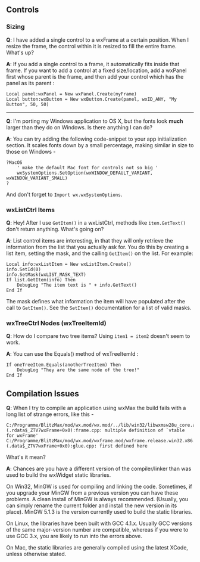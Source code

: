 ## Controls ##

### Sizing ###
**Q**: I have added a single control to a wxFrame at a certain position. When I resize the frame, the control within it is resized to fill the entire frame. What's up?

**A**: If you add a single control to a frame, it automatically fits inside that frame. If you want to add a control at a fixed size/location, add a wxPanel first whose parent is the frame, and then add your control which has the panel as its parent :
```
Local panel:wxPanel = New wxPanel.Create(myFrame)
Local button:wxButton = New wxButton.Create(panel, wxID_ANY, "My Button", 50, 50)
```


---


**Q**: I'm porting my Windows application to OS X, but the fonts look **much** larger than they do on Windows. Is there anything I can do?

**A**: You can try adding the following code-snippet to your app initialization section. It scales fonts down by a small percentage, making similar in size to those on Windows -
```
?MacOS
	' make the default Mac font for controls not so big '
	wxSystemOptions.SetOption(wxWINDOW_DEFAULT_VARIANT, wxWINDOW_VARIANT_SMALL)
?
```
And don't forget to `Import wx.wxSystemOptions`.

### wxListCtrl Items ###
**Q**: Hey! After I use `GetItem()` in a wxListCtrl, methods like `item.GetText()` don't return anything. What's going on?

**A**: List control items are interesting, in that they will only retrieve the information from the list that you actually ask for. You do this by creating a list item, setting the mask, and the calling `GetItem()` on the list. For example:
```
Local info:wxListItem = New wxListItem.Create()
info.SetId(0)
info.SetMask(wxLIST_MASK_TEXT)
If list.GetItem(info) Then
	DebugLog "The item text is " + info.GetText()
End If
```
The mask defines what information the item will have populated after the call to `GetItem()`. See the `SetItem()` documentation for a list of valid masks.

### wxTreeCtrl Nodes (wxTreeItemId) ###
**Q**: How do I compare two tree items? Using `item1 = item2` doesn't seem to work.

**A**: You can use the Equals() method of wxTreeItemId :
```
If oneTreeItem.Equals(anotherTreeItem) Then
	DebugLog "They are the same node of the tree!"
End If
```

## Compilation Issues ##
**Q**: When I try to compile an application using wxMax the build fails with a long list of strange errors, like this -
```
C:/Programme/BlitzMax/mod/wx.mod/wx.mod/../lib/win32/libwxmsw28u_core.a(corelib_frame.o)(.rdata$_ZTV7wxFrame+0x0):frame.cpp: multiple definition of `vtable for wxFrame'
C:/Programme/BlitzMax/mod/wx.mod/wxframe.mod/wxframe.release.win32.x86.a(glue.cpp.release.win32.x86.o)(.data$_ZTV7wxFrame+0x0):glue.cpp: first defined here
```
What's it mean?

**A**: Chances are you have a different version of the compiler/linker than was used to build the wxWidget static libraries.

On Win32, MinGW is used for compiling and linking the code. Sometimes, if you upgrade your MinGW from a previous version you can have these problems. A clean install of MinGW is always recommended. (Usually, you can simply rename the current folder and install the new version in its place). MinGW 5.1.3 is the version currently used to build the static libraries.

On Linux, the libraries have been built with GCC 4.1.x. Usually GCC versions of the same major-version number are compatible, whereas if you were to use GCC 3.x, you are likely to run into the errors above.

On Mac, the static libraries are generally compiled using the latest XCode, unless otherwise stated.
